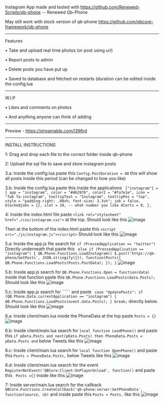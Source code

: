 Instagram App made and tested with https://github.com/Renewed-Scripts/qb-phone -- Renewed Qb-Phone

May still work with stock version of qb-phone https://github.com/qbcore-framework/qb-phone

--------------------------------------------------------------------------------------------------

Features

• Take and upload real time photos (or post using url)

• Report posts to admin

• Delete posts you have put up

• Saved to database and fetched on restarts (duration can be edited inside the config.lua

--------------------------------------------------------------------------------------------------

W.I.P

• Likes and comments on photos

• And anything anyone can think of adding

--------------------------------------------------------------------------------------------------

Preview - https://streamable.com/l396rd

--------------------------------------------------------------------------------------------------

INSTALL INSTRUCTIONS

1: Drag and drop each file to the correct folder inside qb-phone

2: Upload the sql file to save and store instagram posts

3.a: Inside the config.lua paste this ```Config.PostDuration = 48``` this will show all posts inside this period (can be changed to how you like)

3.b: Inside the config.lua paste this inside the applications ```
    ["instagram"] = {
        app = "instagram",
        color = "#d62976",
        color2 = "#fa7e1e",
        icon = "fab fa-instagram",
        tooltipText = "Instagram",
        tooltipPos = "top",
        style = "padding-right: .08vh; font-size: 3.3vh";
        job = false,
        blockedjobs = {},
        slot = 10, -- what number you like
        Alerts = 0,
    },```

4: Inside the index.html file paste ```<link rel="stylesheet" href="./css/instagram.css">``` at the top. Should look like this
![image](https://user-images.githubusercontent.com/81892751/212876472-a0d6a4fe-aea7-43f4-aa53-226308f03dbf.png)

Then at the bottom of the index.html paste this ```<script src="./js/instagram.js"></script>``` Should look like this
![image](https://user-images.githubusercontent.com/81892751/212876849-dd16bee2-a04d-47a4-9cf6-01147a762933.png)

5.a: Inside the app.js file search for ```if (PressedApplication == "twitter")``` Directly underneath that paste this ```
else if (PressedApplication == "instagram") {
  QB.Phone.Functions.LoadInstagram()
  $.post('https://qb-phone/GetPosts', JSON.stringify({}), function(Posts){
    QB.Phone.Functions.LoadPosts(Posts.PostData);
  });
}```
![image](https://user-images.githubusercontent.com/81892751/212877403-36f0617e-d79c-403d-975b-8d3d3b0ee6c5.png)

5.b: Inside app.js search for ```QB.Phone.Functions.Open = function(data)``` inside that function paste this ```QB.Phone.Functions.LoadPosts(data.Posts);```
Should look like this ![image](https://user-images.githubusercontent.com/81892751/212877958-e30dc033-429f-4935-814a-75ea7f3b89ca.png)

5.c: Inside app.js search for `````` and paste ```
case "UpdatePosts":
  if (QB.Phone.Data.currentApplication == "instagram") {
    QB.Phone.Functions.LoadPosts(event.data.Posts);
  }
break;```  directly below. Should look like this
![image](https://user-images.githubusercontent.com/81892751/212878780-db5fa451-e8b6-40fa-b0b8-a585707c5d48.png)

6.a: Inside client/main.lua inside the PhoneData at the top paste ```Posts = {}```
![image](https://user-images.githubusercontent.com/81892751/212879246-5f931a49-ea1f-40ac-b93b-4e3ff2a65526.png)

6.b: Inside client/main.lua search for ```local function LoadPhone()``` and paste this ```if pData.Posts and next(pData.Posts) then
  PhoneData.Posts = pData.Posts
end``` below Tweets like this
![image](https://user-images.githubusercontent.com/81892751/212880028-9082e239-5b67-496a-8a7a-28f05bd6d674.png)

6.c: Inside client/main.lua search for ```local function OpenPhone()``` and paste this ```Posts = PhoneData.Posts,``` below Tweets like this
![image](https://user-images.githubusercontent.com/81892751/212880357-e1fbee4a-cfc1-44df-8deb-2cc72fa8caeb.png)

6.d: Inside client/main.lua search for the event ```RegisterNetEvent('QBCore:Client:OnPlayerUnload', function()``` and paste this ``` Posts ={}``` inside like this
![image](https://user-images.githubusercontent.com/81892751/212880659-c55f860c-bf53-4c25-9f32-dbeb2351cb94.png)

7: Inside server/main.lua search for the callback ```QBCore.Functions.CreateCallback('qb-phone:server:GetPhoneData', function(source, cb)``` and inside paste this ```Posts = Posts,``` like this
![image](https://user-images.githubusercontent.com/81892751/212880945-d465905e-626b-4a92-b58c-368b2424186f.png)
